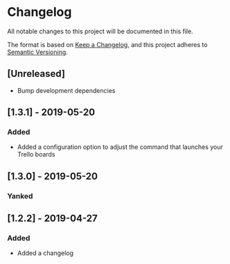 # Changelog
All notable changes to this project will be documented in this file.

The format is based on [Keep a Changelog](https://keepachangelog.com/en/1.0.0/),
and this project adheres to [Semantic Versioning](https://semver.org/spec/v2.0.0.html).

## [Unreleased]
- Bump development dependencies

## [1.3.1] - 2019-05-20
### Added
- Added a configuration option to adjust the command that launches your Trello boards

## [1.3.0] - 2019-05-20
### Yanked

## [1.2.2] - 2019-04-27
### Added
- Added a changelog

